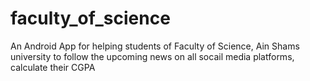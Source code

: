 # faculty_of_science
An Android App for helping students of Faculty of Science, Ain Shams university to follow the upcoming news on all socail media platforms, calculate their CGPA
